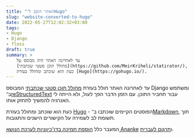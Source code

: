 ```yaml
---
title: "האתר הוסב ל־Hugo"
slug: "website-converted-to-hugo"
date: 2022-05-27T12:02:32+03:00
tags:
- Hugo
- Django
- floss
draft: true
summary: >
    עד לאחרונה האתר היה מבוסס על 
    [מחולל תוכן סטטי שכתבתי](https://github.com/MeirKriheli/statirator/),
    כעת הוא שוכתב ומחולל בעזרת [Hugo](https://gohugo.io/).
---
```


עד לאחרונה האתר חולל בעזרת
[מחולל תוכן סטטי שכתבתי](https://github.com/MeirKriheli/statirator/) המבוסס
Django ומשתמש ב־[reStructuredText](https://docutils.sourceforge.io/rst.html) עבור תחביר התוכן.
עם הזמן הדבר הפך לעול, ולא הייתה לי האנרגיה להמשיך לתחזק אותו.

כעת הוא שוכתב ומחולל בעזרת [Hugo](https://gohugo.io/) - הפוסטים הקיימים שוכתבו
ב־[Markdown](https://gohugo.io/content-management/formats/#learn-markdown), תוך
תשומת לב לשמירה על הקישורים הישנים והתגובות.

המעבר כלל [הוספת תמיכה בדו־כיווניות לערכת הנושא Ananke](https://github.com/theNewDynamic/gohugo-theme-ananke/pull/532/commits)
ו[תרגום לעברית](https://github.com/theNewDynamic/gohugo-theme-ananke/pull/544).
